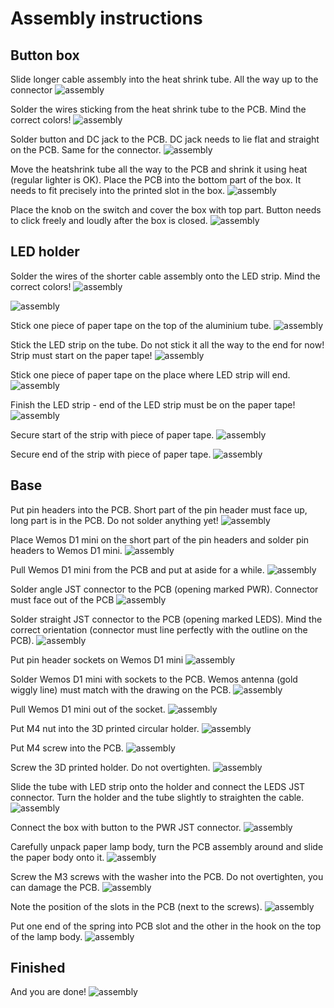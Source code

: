 # Assembly instructions

## Button box

Slide longer cable assembly into the heat shrink tube. All the way up to the connector
![assembly](1-01.JPG)

Solder the wires sticking from the heat shrink tube to the PCB. Mind the correct colors!
![assembly](1-02.JPG)

Solder button and DC jack to the PCB. DC jack needs to lie flat and straight on the PCB. Same for the connector.
![assembly](1-03.JPG)

Move the heatshrink tube all the way to the PCB and shrink it using heat (regular lighter is OK). Place the PCB into the bottom part of the box. It needs to fit precisely into the printed slot in the box.
![assembly](1-04.JPG)

Place the knob on the switch and cover the box with top part. Button needs to click freely and loudly after the box is closed.
![assembly](1-05.JPG)

## LED holder

Solder the wires of the shorter cable assembly onto the LED strip. Mind the correct colors!
![assembly](2-01.JPG)


![assembly](2-02.JPG)

Stick one piece of paper tape on the top of the aluminium tube.
![assembly](2-03.JPG)

Stick the LED strip on the tube. Do not stick it all the way to the end for now! Strip must start on the paper tape!
![assembly](2-04.JPG)

Stick one piece of paper tape on the place where LED strip will end.
![assembly](2-05.JPG)

Finish the LED strip - end of the LED strip must be on the paper tape!
![assembly](2-06.JPG)

Secure start of the strip with piece of paper tape.
![assembly](2-07.JPG)

Secure end of the strip with piece of paper tape.
![assembly](2-08.JPG)

## Base

Put pin headers into the PCB. Short part of the pin header must face up, long part is in the PCB. Do not solder anything yet!
![assembly](3-01.JPG)

Place Wemos D1 mini on the short part of the pin headers and solder pin headers to Wemos D1 mini.
![assembly](3-02.JPG)

Pull Wemos D1 mini from the PCB and put at aside for a while.
![assembly](3-03.JPG)

Solder angle JST connector to the PCB (opening marked PWR). Connector must face out of the PCB
![assembly](3-04.JPG)

Solder straight JST connector to the PCB (opening marked LEDS). Mind the correct orientation (connector must line perfectly with the outline on the PCB).
![assembly](3-05.JPG)

Put pin header sockets on Wemos D1 mini
![assembly](3-06.JPG)

Solder Wemos D1 mini with sockets to the PCB. Wemos antenna (gold wiggly line) must match with the drawing on the PCB.
![assembly](3-07.JPG)

Pull Wemos D1 mini out of the socket.
![assembly](3-08.JPG)

Put M4 nut into the 3D printed circular holder.
![assembly](3-09.JPG)

Put M4 screw into the PCB.
![assembly](3-10.JPG)

Screw the 3D printed holder. Do not overtighten.
![assembly](3-11.JPG)

Slide the tube with LED strip onto the holder and connect the LEDS JST connector. Turn the holder and the tube slightly to straighten the cable.
![assembly](3-12.JPG)

Connect the box with button to the PWR JST connector.
![assembly](3-13.JPG)

Carefully unpack paper lamp body, turn the PCB assembly around and slide the paper body onto it.
![assembly](3-14.JPG)

Screw the M3 screws with the washer into the PCB. Do not overtighten, you can damage the PCB.
![assembly](3-15.JPG)

Note the position of the slots in the PCB (next to the screws).
![assembly](3-16.JPG)

Put one end of the spring into PCB slot and the other in the hook on the top of the lamp body.
![assembly](3-17.JPG)

## Finished

And you are done!
![assembly](final.jpg)
